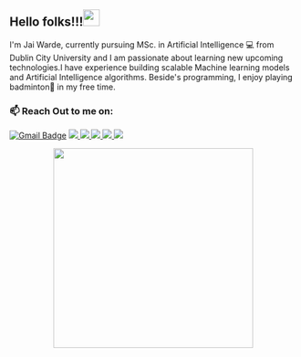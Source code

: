 ## Hello folks!!!<img src="https://github.com/TheDudeThatCode/TheDudeThatCode/blob/master/Assets/Hi.gif" width="29px"> 

I'm Jai Warde, currently pursuing MSc. in Artificial Intelligence :computer: from Dublin City University and I am passionate about learning new upcoming technologies.I have experience building scalable Machine learning models and Artificial Intelligence algorithms. Beside's programming, I enjoy playing badminton:badminton: in my free time.


###  📫 Reach Out to me on:

[![Gmail Badge](https://img.shields.io/badge/Gmail-D14836?style=for-the-badge&logo=gmail&logoColor=white&link=mailto:jaiwarde@gmail.com)](mailto:jaiwarde@gmail.com)
<a href="https://www.linkedin.com/in/jai-warde-a5223b9b/">
 <img src="https://img.shields.io/badge/linkedin-%230077B5.svg?&style=for-the-badge&logo=linkedin&logoColor=white"/>
</a>
<a href="https://twitter.com/JaiWarde">
 <img src="https://img.shields.io/badge/Twitter-1DA1F2?style=for-the-badge&logo=twitter&logoColor=white"/>
</a>
<a href="https://github.com/jaiwarde">
 <img src="https://img.shields.io/badge/GitHub-100000?style=for-the-badge&logo=github&logoColor=white"/>
</a>
<a href="https://www.instagram.com/jai_warde/">
 <img src="https://img.shields.io/badge/Instagram-E4405F?style=for-the-badge&logo=instagram&logoColor=white"/>
</a>
<a href="https://www.facebook.com/jai.warde.7">
 <img src="https://img.shields.io/badge/Facebook-1877F2?style=for-the-badge&logo=facebook&logoColor=white"/>
</a>
 
<p align='center'>
  <a href="#"><img src="https://github-readme-stats.vercel.app/api?username=JaiWarde&show_icons=true&count_private=true&theme=dark" width="350"></a>
</p>


